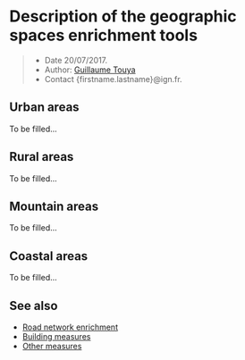 # Description of the geographic spaces enrichment tools

> - Date 20/07/2017.
> - Author: [Guillaume Touya][1]
> - Contact {firstname.lastname}@ign.fr.



Urban areas
-------------
To be filled...



Rural areas
-------------
To be filled...


Mountain areas
-------------
To be filled...


Coastal areas
-------------
To be filled...



See also
-------------
- [Road network enrichment][2]
- [Building measures][3]
- [Other measures][4]


[1]: https://umrlastig.github.io/guillaume-touya/
[2]: /spatial_analysis/road_enrichment.md
[3]: /spatial_analysis/building_measures.md
[4]: /spatial_analysis/other_measures.md
